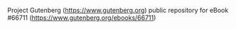 Project Gutenberg (https://www.gutenberg.org) public repository for
eBook #66711 (https://www.gutenberg.org/ebooks/66711)
